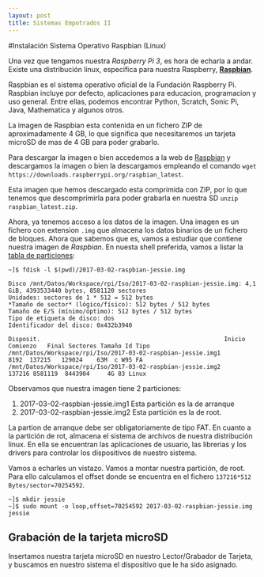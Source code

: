 ```yaml
---
layout: post
title: Sistemas Empotrados II
---
```


#Instalación Sistema Operativo Raspbian (Linux)

Una vez que tengamos nuestra _Raspberry Pi 3_, es hora de echarla a andar. Existe una distribución linux, especifica para nuestra Raspberry, [**Raspbian**][raspbian_web].  

Raspbian es el sistema operativo oficial de la Fundación Raspberry Pi. Raspbian incluye por defecto, aplicaciones para educacion, programacion y uso general. Entre ellas, podemos encontrar Python, Scratch, Sonic Pi, Java, Mathematica y algunos otros.

La imagen de Raspbian esta contenida en un fichero ZIP de aproximadamente 4 GB, lo que significa que necesitaremos un tarjeta microSD de mas de 4 GB para poder grabarlo.

Para descargar la imagen o bien accedemos a la web de [Raspbian][raspbian_web] y descargamos la imagen o bien la descargamos empleando el comando `wget https://downloads.raspberrypi.org/raspbian_latest`.

Esta imagen que hemos descargado esta comprimida con ZIP, por lo que tenemos que descomprimirla para poder grabarla en nuestra SD `unzip raspbian_latest.zip`.

Ahora, ya tenemos acceso a los datos de la imagen. Una imagen es un fichero con extension `.img` que almacena los datos binarios de un fichero de bloques. Ahora que sabemos que es, vamos a estudiar que contiene nuestra imagen de _Raspbian_. En nuesta shell preferida, vamos a listar la [tabla de particiones](https://es.wikipedia.org/wiki/Tabla_de_particiones):

```shell
~]$ fdisk -l $(pwd)/2017-03-02-raspbian-jessie.img

Disco /mnt/Datos/Workspace/rpi/Iso/2017-03-02-raspbian-jessie.img: 4,1 GiB, 4393533440 bytes, 8581120 sectores
Unidades: sectores de 1 * 512 = 512 bytes
*Tamaño de sector* (lógico/físico): 512 bytes / 512 bytes
Tamaño de E/S (mínimo/óptimo): 512 bytes / 512 bytes
Tipo de etiqueta de disco: dos
Identificador del disco: 0x432b3940

Disposit.                                                    Inicio Comienzo   Final Sectores Tamaño Id Tipo
/mnt/Datos/Workspace/rpi/Iso/2017-03-02-raspbian-jessie.img1            8192  137215   129024    63M  c W95 FA
/mnt/Datos/Workspace/rpi/Iso/2017-03-02-raspbian-jessie.img2          137216 8581119  8443904     4G 83 Linux
```
Observamos que nuestra imagen tiene 2 particiones: 
1. 2017-03-02-raspbian-jessie.img1 Esta partición es la de arranque
2. 2017-03-02-raspbian-jessie.img2 Esta partición es la de root.

La partion de arranque debe ser obligatoriamente de tipo FAT.
En cuanto a la partición de rot, almacena el sistema de archivos de nuestra distribución linux. En ella se encuentran las aplicaciones de usuario, las librerias y los drivers para controlar los dispositivos de nuestro sistema.

Vamos a echarles un vistazo. Vamos a montar nuestra partición, de root. Para ello calculamos el offset donde se encuentra en el fichero `137216*512 Bytes/sector=70254592`.

```shell
~]$ mkdir jessie
~]$ sudo mount -o loop,offset=70254592 2017-03-02-raspbian-jessie.img jessie
```


## Grabación de la tarjeta microSD
Insertamos nuestra tarjeta microSD en nuestro Lector/Grabador de Tarjeta, y buscamos en nuestro sistema el dispositivo que le ha sido asignado.



[raspbian_web]: https://www.raspberrypi.org/downloads/raspbian/





